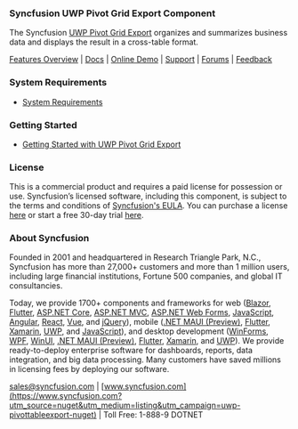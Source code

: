### Syncfusion UWP Pivot Grid Export Component
The Syncfusion [UWP Pivot Grid Export](https://www.syncfusion.com/uwp-ui-controls/pivot-grid?utm_source=nuget&utm_medium=listing&utm_campaign=uwp-pivottableexport-nuget) organizes and summarizes business data and displays the result in a cross-table format.	

[Features Overview](https://www.syncfusion.com/uwp-ui-controls/pivot-grid?utm_source=nuget&utm_medium=listing&utm_campaign=uwp-pivottableexport-nuget) | [Docs](https://help.syncfusion.com/uwp/pivot-grid/common/exporting?utm_source=nuget&utm_medium=listing&utm_campaign=uwp-pivottableexport-nuget?utm_source=nuget&utm_medium=listing&utm_campaign=uwp-pivottableexport-nuget) | [Online Demo](https://github.com/syncfusion/uwp-demos?utm_source=nuget&utm_medium=listing&utm_campaign=uwp-pivottableexport-nuget) | [Support](https://www.syncfusion.com/support/directtrac/incidents/newincident?utm_source=nuget&utm_medium=listing&utm_campaign=uwp-pivottableexport-nuget) | [Forums](https://www.syncfusion.com/forums/uwp?utm_source=nuget&utm_medium=listing&utm_campaign=uwp-pivottableexport-nuget) | [Feedback](https://www.syncfusion.com/feedback/uwp?utm_source=nuget&utm_medium=listing&utm_campaign=uwp-pivottableexport-nuget)

### System Requirements

* [System Requirements](https://help.syncfusion.com/uwp/installation-and-upgrade/system-requirements?utm_source=nuget&utm_medium=listing&utm_campaign=uwp-pivottableexport-nuget)

### Getting Started

* [Getting Started with UWP Pivot Grid Export](https://help.syncfusion.com/uwp/pivot-grid/common/exporting?utm_source=nuget&utm_medium=listing&utm_campaign=uwp-pivottableexport-nuget?utm_source=nuget&utm_medium=listing&utm_campaign=uwp-pivottableexport-nuget)

### License

This is a commercial product and requires a paid license for possession or use. Syncfusion’s licensed software, including this component, is subject to the terms and conditions of [Syncfusion's EULA](https://www.syncfusion.com/eula/es/?utm_source=nuget&utm_medium=listing&utm_campaign=uwp-pivottableexport-nuget). You can purchase a license [here](https://www.syncfusion.com/sales/products?utm_source=nuget&utm_medium=listing&utm_campaign=uwp-pivottableexport-nuget) or start a free 30-day trial [here](https://www.syncfusion.com/account/manage-trials/start-trials?utm_source=nuget&utm_medium=listing&utm_campaign=uwp-pivottableexport-nuget).

### About Syncfusion

Founded in 2001 and headquartered in Research Triangle Park, N.C., Syncfusion has more than 27,000+ customers and more than 1 million users, including large financial institutions, Fortune 500 companies, and global IT consultancies.
 
Today, we provide 1700+ components and frameworks for web ([Blazor](https://www.syncfusion.com/blazor-components?utm_source=nuget&utm_medium=listing&utm_campaign=uwp-pivottableexport-nuget), [Flutter](https://www.syncfusion.com/flutter-widgets?utm_source=nuget&utm_medium=listing&utm_campaign=uwp-pivottableexport-nuget), [ASP.NET Core](https://www.syncfusion.com/aspnet-core-ui-controls?utm_source=nuget&utm_medium=listing&utm_campaign=uwp-pivottableexport-nuget), [ASP.NET MVC](https://www.syncfusion.com/aspnet-mvc-ui-controls?utm_source=nuget&utm_medium=listing&utm_campaign=uwp-pivottableexport-nuget), [ASP.NET Web Forms](https://www.syncfusion.com/jquery/aspnet-webforms-ui-controls?utm_source=nuget&utm_medium=listing&utm_campaign=uwp-pivottableexport-nuget), [JavaScript](https://www.syncfusion.com/javascript-ui-controls?utm_source=nuget&utm_medium=listing&utm_campaign=uwp-pivottableexport-nuget), [Angular](https://www.syncfusion.com/angular-ui-components?utm_source=nuget&utm_medium=listing&utm_campaign=uwp-pivottableexport-nuget), [React](https://www.syncfusion.com/react-ui-components?utm_source=nuget&utm_medium=listing&utm_campaign=uwp-pivottableexport-nuget), [Vue](https://www.syncfusion.com/vue-ui-components?utm_source=nuget&utm_medium=listing&utm_campaign=uwp-pivottableexport-nuget), and [jQuery](https://www.syncfusion.com/jquery-ui-widgets?utm_source=nuget&utm_medium=listing&utm_campaign=uwp-pivottableexport-nuget)), mobile ([.NET MAUI (Preview)](https://www.syncfusion.com/maui-controls?utm_source=nuget&utm_medium=listing&utm_campaign=uwp-pivottableexport-nuget), [Flutter](https://www.syncfusion.com/flutter-widgets?utm_source=nuget&utm_medium=listing&utm_campaign=uwp-pivottableexport-nuget), [Xamarin](https://www.syncfusion.com/xamarin-ui-controls?utm_source=nuget&utm_medium=listing&utm_campaign=uwp-pivottableexport-nuget), [UWP](https://www.syncfusion.com/uwp-ui-controls?utm_source=nuget&utm_medium=listing&utm_campaign=uwp-pivottableexport-nuget), and [JavaScript](https://www.syncfusion.com/javascript-ui-controls?utm_source=nuget&utm_medium=listing&utm_campaign=uwp-pivottableexport-nuget)), and desktop development ([WinForms](https://www.syncfusion.com/winforms-ui-controls?utm_source=nuget&utm_medium=listing&utm_campaign=uwp-pivottableexport-nuget), [WPF](https://www.syncfusion.com/wpf-controls?utm_source=nuget&utm_medium=listing&utm_campaign=uwp-pivottableexport-nuget), [WinUI](https://www.syncfusion.com/winui-controls?utm_source=nuget&utm_medium=listing&utm_campaign=uwp-pivottableexport-nuget), [.NET MAUI (Preview)](https://www.syncfusion.com/maui-controls?utm_source=nuget&utm_medium=listing&utm_campaign=uwp-pivottableexport-nuget), [Flutter](https://www.syncfusion.com/flutter-widgets?utm_source=nuget&utm_medium=listing&utm_campaign=uwp-pivottableexport-nuget), [Xamarin](https://www.syncfusion.com/xamarin-ui-controls?utm_source=nuget&utm_medium=listing&utm_campaign=uwp-pivottableexport-nuget), and [UWP](https://www.syncfusion.com/uwp-ui-controls?utm_source=nuget&utm_medium=listing&utm_campaign=uwp-pivottableexport-nuget)). We provide ready-to-deploy enterprise software for dashboards, reports, data integration, and big data processing. Many customers have saved millions in licensing fees by deploying our software.

[sales@syncfusion.com](mailto:sales@syncfusion.com?Subject=Syncfusion%20UWP%20Pivot%20Grid%20Export-%20NuGet) | [www.syncfusion.com](https://www.syncfusion.com?utm_source=nuget&utm_medium=listing&utm_campaign=uwp-pivottableexport-nuget) | Toll Free: 1-888-9 DOTNET


